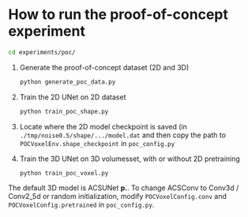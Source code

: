 
# How to run the proof-of-concept experiment

```bash
cd experiments/poc/
```

1. Generate the proof-of-concept dataset (2D and 3D)

   ```bash
   python generate_poc_data.py
   ```

2. Train the 2D UNet on 2D dataset
  
   ```bash
   python train_poc_shape.py
   ```

3. Locate where the 2D model checkpoint is saved (in ```./tmp/noise0.5/shape/.../model.dat``` and then copy the path to ```POCVoxelEnv.shape_checkpoint``` in ```poc_config.py```
4. Train the 3D UNet on 3D volumesset, with or without 2D pretraining

   ```bash
   python train_poc_voxel.py
   ```

The default 3D model is ACSUNet **p.**. To change ACSConv to Conv3d / Conv2_5d or random initialization, modify ```POCVoxelConfig.conv``` and ```POCVoxelConfig.pretrained``` in ```poc_config.py```.
